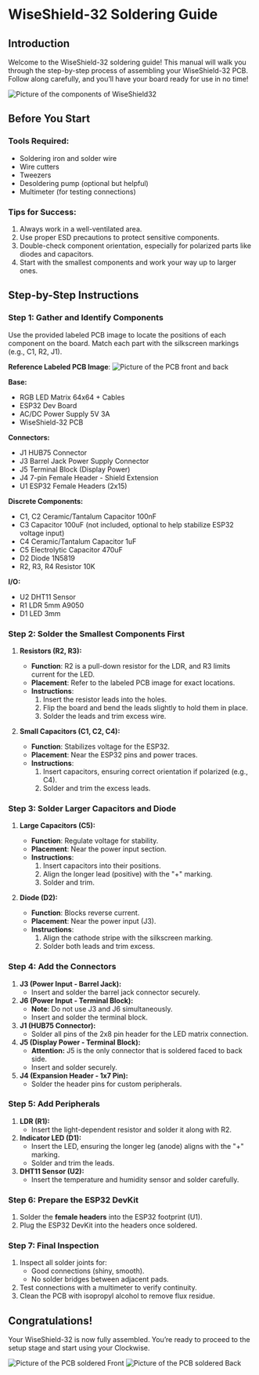 # **WiseShield-32 Soldering Guide**

## **Introduction**

Welcome to the WiseShield-32 soldering guide! This manual will walk you through the step-by-step process of assembling your WiseShield-32 PCB. Follow along carefully, and you’ll have your board ready for use in no time!

![Picture of the components of WiseShield32](../static/images/box-content.png)

## **Before You Start**

### **Tools Required**:

* Soldering iron and solder wire
* Wire cutters
* Tweezers
* Desoldering pump (optional but helpful)
* Multimeter (for testing connections)

### **Tips for Success**:

1. Always work in a well-ventilated area.
2. Use proper ESD precautions to protect sensitive components.
3. Double-check component orientation, especially for polarized parts like diodes and capacitors.
4. Start with the smallest components and work your way up to larger ones.

## **Step-by-Step Instructions**

### **Step 1: Gather and Identify Components**

Use the provided labeled PCB image to locate the positions of each component on the board. Match each part with the silkscreen markings (e.g., C1, R2, J1).

**Reference Labeled PCB Image**:
![Picture of the PCB front and back](../static/images/wiseshield32.png)

**Base:**
* RGB LED Matrix 64x64 + Cables
* ESP32 Dev Board
* AC/DC Power Supply 5V 3A
* WiseShield-32 PCB

**Connectors:**
* J1 HUB75 Connector
* J3 Barrel Jack Power Supply Connector
* J5 Terminal Block (Display Power)
* J4 7-pin Female Header - Shield Extension
* U1 ESP32 Female Headers (2x15)

**Discrete Components:**
* C1, C2 Ceramic/Tantalum Capacitor 100nF
* C3 Capacitor 100uF (not included, optional to help stabilize ESP32 voltage input)
* C4 Ceramic/Tantalum Capacitor 1uF
* C5 Electrolytic Capacitor 470uF
* D2 Diode 1N5819
* R2, R3, R4 Resistor 10K

**I/O:**
* U2 DHT11 Sensor
* R1 LDR 5mm A9050
* D1 LED 3mm


### **Step 2: Solder the Smallest Components First**

1. **Resistors (R2, R3):**
   * **Function**: R2 is a pull-down resistor for the LDR, and R3 limits current for the LED.
   * **Placement**: Refer to the labeled PCB image for exact locations.
   * **Instructions**:
     1. Insert the resistor leads into the holes.
     2. Flip the board and bend the leads slightly to hold them in place.
     3. Solder the leads and trim excess wire.

2. **Small Capacitors (C1, C2, C4):**
   * **Function**: Stabilizes voltage for the ESP32.
   * **Placement**: Near the ESP32 pins and power traces.
   * **Instructions**:
     1. Insert capacitors, ensuring correct orientation if polarized (e.g., C4).
     2. Solder and trim the excess leads.


### **Step 3: Solder Larger Capacitors and Diode**

1. **Large Capacitors (C5):**
   * **Function**: Regulate voltage for stability.
   * **Placement**: Near the power input section.
   * **Instructions**:
     1. Insert capacitors into their positions.
     2. Align the longer lead (positive) with the "+" marking.
     3. Solder and trim.

2. **Diode (D2):**
   * **Function**: Blocks reverse current.
   * **Placement**: Near the power input (J3).
   * **Instructions**:
     1. Align the cathode stripe with the silkscreen marking.
     2. Solder both leads and trim excess.


### **Step 4: Add the Connectors**

1. **J3 (Power Input - Barrel Jack):**
   * Insert and solder the barrel jack connector securely.
2. **J6 (Power Input - Terminal Block):**
   * **Note**: Do not use J3 and J6 simultaneously.
   * Insert and solder the terminal block.
3. **J1 (HUB75 Connector):**
   * Solder all pins of the 2x8 pin header for the LED matrix connection.
4. **J5 (Display Power - Terminal Block):**
   * **Attention:** J5 is the only connector that is soldered faced to back side.
   * Insert and solder securely.
5. **J4 (Expansion Header - 1x7 Pin):**
   * Solder the header pins for custom peripherals.


### **Step 5: Add Peripherals**

1. **LDR (R1):**
   * Insert the light-dependent resistor and solder it along with R2.
2. **Indicator LED (D1):**
   * Insert the LED, ensuring the longer leg (anode) aligns with the "+" marking.
   * Solder and trim the leads.
3. **DHT11 Sensor (U2):**
   * Insert the temperature and humidity sensor and solder carefully.

### **Step 6: Prepare the ESP32 DevKit**

1. Solder the **female headers** into the ESP32 footprint (U1).
2. Plug the ESP32 DevKit into the headers once soldered.


### **Step 7: Final Inspection**

1. Inspect all solder joints for:
   * Good connections (shiny, smooth).
   * No solder bridges between adjacent pads.
2. Test connections with a multimeter to verify continuity.
3. Clean the PCB with isopropyl alcohol to remove flux residue.


## **Congratulations!**

Your WiseShield-32 is now fully assembled. You’re ready to proceed to the setup stage and start using your Clockwise.

![Picture of the PCB soldered Front](../static/images/pcb-soldered.jpg)
![Picture of the PCB soldered Back](../static/images/pcb-soldered-back.jpg)